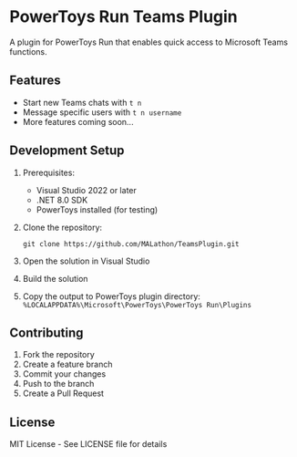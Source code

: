 # PowerToys Run Teams Plugin

A plugin for PowerToys Run that enables quick access to Microsoft Teams functions.

## Features

- Start new Teams chats with `t n`
- Message specific users with `t n username`
- More features coming soon...

## Development Setup

1. Prerequisites:
   - Visual Studio 2022 or later
   - .NET 8.0 SDK
   - PowerToys installed (for testing)

2. Clone the repository:
   ```
   git clone https://github.com/MALathon/TeamsPlugin.git
   ```

3. Open the solution in Visual Studio
4. Build the solution
5. Copy the output to PowerToys plugin directory:
   `%LOCALAPPDATA%\Microsoft\PowerToys\PowerToys Run\Plugins`

## Contributing

1. Fork the repository
2. Create a feature branch
3. Commit your changes
4. Push to the branch
5. Create a Pull Request

## License

MIT License - See LICENSE file for details
